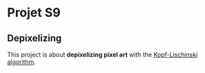 # Projet S9
## Depixelizing
This project is about **depixelizing pixel art** with the [Kopf-Lischinski algorithm](https://johanneskopf.de/publications/pixelart/).
